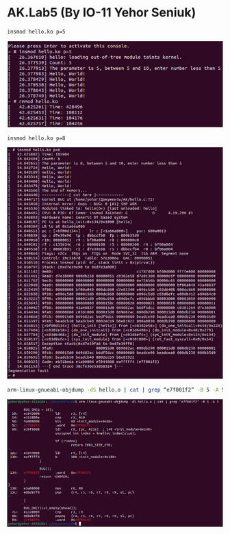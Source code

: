 # AK.Lab5 (By IO-11 Yehor Seniuk)
```bash
insmod hello.ko p=5
```
![alt](normal_workflow.jpg)
```bash
insmod hello.ko p=8
```
![alt](oops_message.jpg)
```bash
arm-linux-gnueabi-objdump -dS hello.o | cat | grep “e7f001f2” -B 5 -A 5
```
![alt](error_place.jpg)
